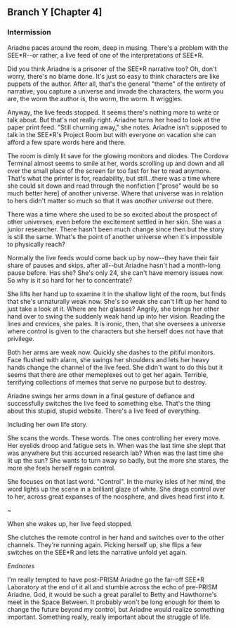 ## Branch Y [Chapter 4]

### **Intermission**

Ariadne paces around the room, deep in musing. There's a problem with the SEE\*R--or rather, a live feed of one of the interpretations of SEE\*R.

Did you think Ariadne is a prisoner of the SEE\*R narrative too? Oh, don't worry, there's no blame done. It's just so easy to think characters are like puppets of the author. After all, that's the general "theme" of the entirety of narrative; you capture a universe and invade the characters, the worm you are, the worm the author is, the worm, the worm. It wriggles.

Anyway, the live feeds stopped. It seems there's nothing more to write or talk about. But that's not really right. Ariadne turns her head to look at the paper print feed. "Still churning away," she notes. Ariadne isn't supposed to talk in the SEE\*R's Project Room but with everyone on vacation she can afford a few spare words here and there.

The room is dimly lit save for the glowing monitors and diodes. The Cordova Terminal almost seems to smile at her, words scrolling up and down and all over the small place of the screen far too fast for her to read anymore. That's what the printer is for, readability, but still...there was a time where she could sit down and read through the nonfiction ["prose" would be so much better here] of another universe. Where that universe was in relation to hers didn't matter so much so that it was _another universe_ out there.

There was a time where she used to be so excited about the prospect of other universes, even before the excitement settled in her skin. She was a junior researcher. There hasn't been much change since then but the story is still the same. What's the point of another universe when it's impossible to physically reach?

Normally the live feeds would come back up by now--they have their fair share of pauses and skips, after all--but Ariadne hasn't had a month-long pause before. Has she? She's only 24, she can't have memory issues now. So why is it so hard for her to concentrate?

She lifts her hand up to examine it in the shallow light of the room, but finds that she's unnaturally weak now. She's so weak she can't lift up her hand to just take a look at it. Where are her glasses? Angrily, she brings her other hand over to swing the suddenly weak hand up into her vision. Reading the lines and crevices, she pales. It is ironic, then, that she oversees a universe where control is given to the characters but she herself does not have that privilege.

Both her arms are weak now. Quickly she dashes to the pitiful monitors. Face flushed with alarm, she swings her shoulders and lets her heavy hands change the channel of the live feed. She didn't want to do this but it seems that there are other memeplexes out to get her again. Terrible, terrifying collections of memes that serve no purpose but to destroy.

Ariadne swings her arms down in a final gesture of defiance and successfully switches the live feed to something else. That's the thing about this stupid, stupid website. There's a live feed of everything. 

Including her own life story.

She scans the words. These words. The ones controlling her every move. Her eyelids droop and fatigue sets in. When was the last time she slept that was anywhere but this accursed research lab? When was the last time she lit up the sun? She wants to turn away so badly, but the more she stares, the more she feels herself regain control.

She focuses on that last word. "Control". In the murky isles of her mind, the word lights up the scene in a brilliant glaze of white. She drags control over to her, across great expanses of the noosphere, and dives head first into it.

~

When she wakes up, her live feed stopped.

She clutches the remote control in her hand and switches over to the other channels. They're running again. Picking herself up, she flips a few switches on the SEE\*R and lets the narrative unfold yet again.

_Endnotes_

I'm really tempted to have post-PRISM Ariadne go the far-off SEE\*R Laboratory at the end of it all and stumble across the echo of pre-PRISM Ariadne. God, it would be such a great parallel to Betty and Hawthorne's meet in the Space Between. It probably won't be long enough for them to change the future beyond my control, but Ariadne would realize something important. Something really, really important about the struggle of life.